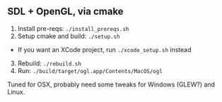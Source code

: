 ## SDL + OpenGL, via cmake

1. Install pre-reqs: `./install_prereqs.sh`
2. Setup cmake and build: `./setup.sh`
  * If you want an XCode project, run `./xcode_setup.sh` instead
3. Rebuild: `./rebuild.sh`
4. Run: `./build/target/ogl.app/Contents/MacOS/ogl`

Tuned for OSX, probably need some tweaks for Windows (GLEW?) and Linux.
